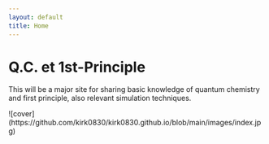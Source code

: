 ```yaml
---
layout: default
title: Home
---
```

<h1>Q.C. et 1st-Principle</h1>
<p>This will be a major site for sharing basic knowledge of quantum chemistry and first principle, 
    also relevant simulation techniques.</p>
![cover](https://github.com/kirk0830/kirk0830.github.io/blob/main/images/index.jpg)